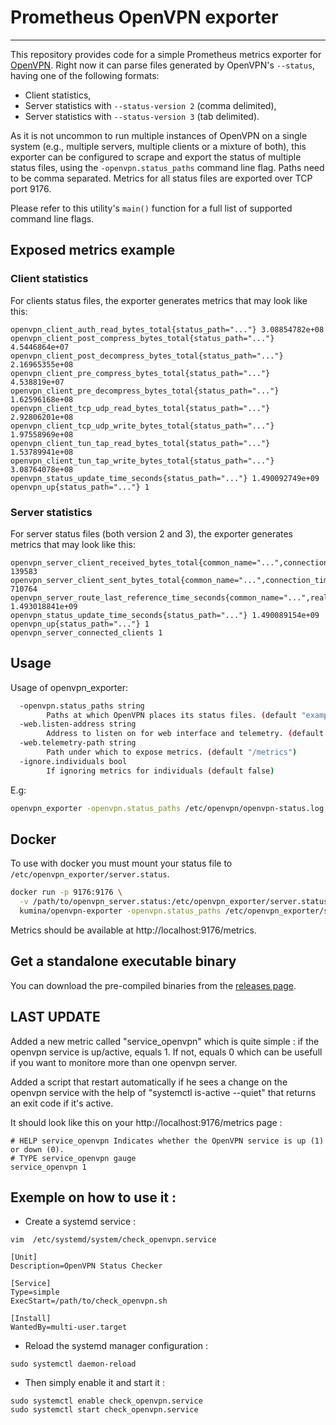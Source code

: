 # Prometheus OpenVPN exporter

---

This repository provides code for a simple Prometheus metrics exporter
for [OpenVPN](https://openvpn.net/). Right now it can parse files
generated by OpenVPN's `--status`, having one of the following formats:

* Client statistics,
* Server statistics with `--status-version 2` (comma delimited),
* Server statistics with `--status-version 3` (tab delimited).

As it is not uncommon to run multiple instances of OpenVPN on a single
system (e.g., multiple servers, multiple clients or a mixture of both),
this exporter can be configured to scrape and export the status of
multiple status files, using the `-openvpn.status_paths` command line
flag. Paths need to be comma separated. Metrics for all status files are
exported over TCP port 9176.

Please refer to this utility's `main()` function for a full list of
supported command line flags.

## Exposed metrics example

### Client statistics

For clients status files, the exporter generates metrics that may look
like this:

```
openvpn_client_auth_read_bytes_total{status_path="..."} 3.08854782e+08
openvpn_client_post_compress_bytes_total{status_path="..."} 4.5446864e+07
openvpn_client_post_decompress_bytes_total{status_path="..."} 2.16965355e+08
openvpn_client_pre_compress_bytes_total{status_path="..."} 4.538819e+07
openvpn_client_pre_decompress_bytes_total{status_path="..."} 1.62596168e+08
openvpn_client_tcp_udp_read_bytes_total{status_path="..."} 2.92806201e+08
openvpn_client_tcp_udp_write_bytes_total{status_path="..."} 1.97558969e+08
openvpn_client_tun_tap_read_bytes_total{status_path="..."} 1.53789941e+08
openvpn_client_tun_tap_write_bytes_total{status_path="..."} 3.08764078e+08
openvpn_status_update_time_seconds{status_path="..."} 1.490092749e+09
openvpn_up{status_path="..."} 1
```

### Server statistics

For server status files (both version 2 and 3), the exporter generates
metrics that may look like this:

```
openvpn_server_client_received_bytes_total{common_name="...",connection_time="...",real_address="...",status_path="...",username="...",virtual_address="..."} 139583
openvpn_server_client_sent_bytes_total{common_name="...",connection_time="...",real_address="...",status_path="...",username="...",virtual_address="..."} 710764
openvpn_server_route_last_reference_time_seconds{common_name="...",real_address="...",status_path="...",virtual_address="..."} 1.493018841e+09
openvpn_status_update_time_seconds{status_path="..."} 1.490089154e+09
openvpn_up{status_path="..."} 1
openvpn_server_connected_clients 1
```

## Usage

Usage of openvpn_exporter:

```sh
  -openvpn.status_paths string
    	Paths at which OpenVPN places its status files. (default "examples/client.status,examples/server2.status,examples/server3.status")
  -web.listen-address string
    	Address to listen on for web interface and telemetry. (default ":9176")
  -web.telemetry-path string
    	Path under which to expose metrics. (default "/metrics")
  -ignore.individuals bool
        If ignoring metrics for individuals (default false)
```

E.g:

```sh
openvpn_exporter -openvpn.status_paths /etc/openvpn/openvpn-status.log
```

## Docker

To use with docker you must mount your status file to `/etc/openvpn_exporter/server.status`.

```sh
docker run -p 9176:9176 \
  -v /path/to/openvpn_server.status:/etc/openvpn_exporter/server.status \
  kumina/openvpn-exporter -openvpn.status_paths /etc/openvpn_exporter/server.status
```

Metrics should be available at http://localhost:9176/metrics.

## Get a standalone executable binary

You can download the pre-compiled binaries from the
[releases page](https://github.com/kumina/openvpn_exporter/releases).

## LAST UPDATE
Added a new metric called "service_openvpn" which is quite simple : if the openvpn service is up/active, equals 1. If not, equals 0 which can be usefull if you want to monitore more than one openvpn server.


Added a script that restart automatically if he sees a change on the openvpn service with the help of "systemctl is-active --quiet" that returns an exit code if it's active.


It should look like this on your http://localhost:9176/metrics page :
```
# HELP service_openvpn Indicates whether the OpenVPN service is up (1) or down (0).
# TYPE service_openvpn gauge
service_openvpn 1
```

## Exemple on how to use it : 

- Create a systemd service :
```
vim  /etc/systemd/system/check_openvpn.service
```
```
[Unit]
Description=OpenVPN Status Checker

[Service]
Type=simple
ExecStart=/path/to/check_openvpn.sh

[Install]
WantedBy=multi-user.target
```
- Reload the systemd manager configuration :
```
sudo systemctl daemon-reload
```
- Then simply enable it and start it :
```
sudo systemctl enable check_openvpn.service
sudo systemctl start check_openvpn.service
```
